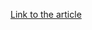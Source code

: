 [Link to the article](https://outpost24.com/blog/threat-context-monthly-may-2025-scattered-spider-lumma-stealer/)
